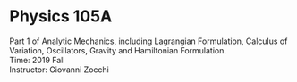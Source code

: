 # Physics 105A
Part 1 of Analytic Mechanics, including Lagrangian Formulation, Calculus of Variation, Oscillators, Gravity and Hamiltonian Formulation.\
Time: 2019 Fall\
Instructor: Giovanni Zocchi
